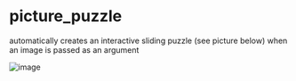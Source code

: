 # picture_puzzle

automatically creates an interactive sliding puzzle (see picture below) when an image is passed as an argument

![image](https://user-images.githubusercontent.com/67442165/230821413-c0592ad3-c9bb-401a-ad0c-146a73df5ed1.png)
